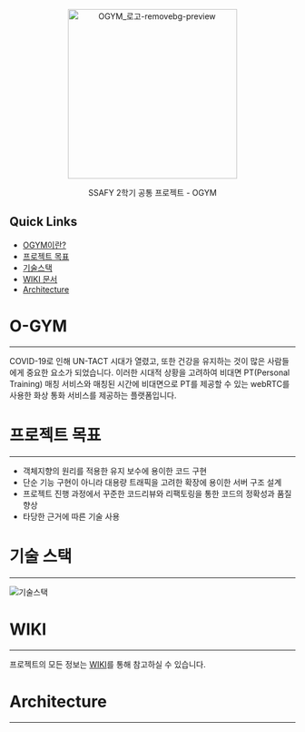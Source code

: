 <p align="center">
    <img src="https://user-images.githubusercontent.com/46417206/133896469-e03ec8ac-a42e-4e01-a1fe-db5edc6c4583.png" alt="OGYM_로고-removebg-preview" width="298">    
</p>
<p align="center">
    SSAFY 2학기 공통 프로젝트 - OGYM
</p>

## Quick Links 

- [OGYM이란?](#o-gym) 
- [프로젝트 목표](#프로젝트-목표)
- [기술스택](#기술-스택)
- [WIKI 문서](#wiki)
- [Architecture](#architecture)

# O-GYM

------

COVID-19로 인해 UN-TACT 시대가 열렸고, 또한 건강을 유지하는 것이 많은 사람들에게 중요한 요소가 되었습니다. 이러한 시대적 상황을 고려하여 비대면 PT(Personal Training) 매칭 서비스와 매칭된 시간에 비대면으로 PT를 제공할 수 있는 webRTC를 사용한 화상 통화 서비스를 제공하는 플랫폼입니다.



# 프로젝트 목표

------

- 객체지향의 원리를 적용한 유지 보수에 용이한 코드 구현
- 단순 기능 구현이 아니라 대용량 트래픽을 고려한 확장에 용이한 서버 구조 설계
- 프로젝트 진행 과정에서 꾸준한 코드리뷰와 리팩토링을 통한 코드의 정확성과 품질 향상
- 타당한 근거에 따른 기술 사용



# 기술 스택

------

![기술스택](https://user-images.githubusercontent.com/46417206/133896465-0cc59c3a-fb62-4b65-8b27-8d87bb98c10a.png)


# WIKI

------

프로젝트의 모든 정보는 [WIKI](https://lab.ssafy.com/s05-webmobile1-sub3/S05P13B305/-/wikis/Home)를 통해 참고하실 수 있습니다.

# Architecture

--- 



